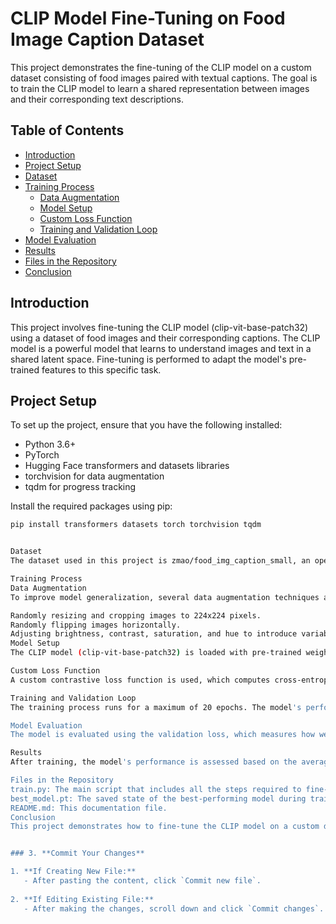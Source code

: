 # CLIP Model Fine-Tuning on Food Image Caption Dataset

This project demonstrates the fine-tuning of the CLIP model on a custom dataset consisting of food images paired with textual captions. The goal is to train the CLIP model to learn a shared representation between images and their corresponding text descriptions.

## Table of Contents
- [Introduction](#introduction)
- [Project Setup](#project-setup)
- [Dataset](#dataset)
- [Training Process](#training-process)
  - [Data Augmentation](#data-augmentation)
  - [Model Setup](#model-setup)
  - [Custom Loss Function](#custom-loss-function)
  - [Training and Validation Loop](#training-and-validation-loop)
- [Model Evaluation](#model-evaluation)
- [Results](#results)
- [Files in the Repository](#files-in-the-repository)
- [Conclusion](#conclusion)

## Introduction
This project involves fine-tuning the CLIP model (clip-vit-base-patch32) using a dataset of food images and their corresponding captions. The CLIP model is a powerful model that learns to understand images and text in a shared latent space. Fine-tuning is performed to adapt the model's pre-trained features to this specific task.

## Project Setup
To set up the project, ensure that you have the following installed:
- Python 3.6+
- PyTorch
- Hugging Face transformers and datasets libraries
- torchvision for data augmentation
- tqdm for progress tracking

Install the required packages using pip:

```bash
pip install transformers datasets torch torchvision tqdm


Dataset
The dataset used in this project is zmao/food_img_caption_small, an open-source dataset containing pairs of food images and textual captions. The dataset is loaded using the datasets library, and it is split into training and validation sets for model evaluation.

Training Process
Data Augmentation
To improve model generalization, several data augmentation techniques are applied to the images:

Randomly resizing and cropping images to 224x224 pixels.
Randomly flipping images horizontally.
Adjusting brightness, contrast, saturation, and hue to introduce variability.
Model Setup
The CLIP model (clip-vit-base-patch32) is loaded with pre-trained weights. The model is trained using the AdamW optimizer, which includes weight decay to prevent overfitting. A learning rate scheduler (ReduceLROnPlateau) is used to reduce the learning rate if the validation loss stops improving.

Custom Loss Function
A custom contrastive loss function is used, which computes cross-entropy loss between image logits and text logits, encouraging the model to learn a shared representation between images and text.

Training and Validation Loop
The training process runs for a maximum of 20 epochs. The model's performance is monitored on the validation set, and early stopping is implemented to prevent overfitting. The best-performing model is saved for later use.

Model Evaluation
The model is evaluated using the validation loss, which measures how well the model is performing on unseen data. If the validation loss improves, the model is saved as the best model. The training process is stopped early if the model's performance does not improve over several epochs.

Results
After training, the model's performance is assessed based on the average training and validation losses across epochs. The best model is saved and can be used for further testing or deployment.

Files in the Repository
train.py: The main script that includes all the steps required to fine-tune the CLIP model.
best_model.pt: The saved state of the best-performing model during training.
README.md: This documentation file.
Conclusion
This project demonstrates how to fine-tune the CLIP model on a custom dataset of food images and captions. By using data augmentation, a custom loss function, and careful training, the model is adapted to the specific task, improving its performance on image-to-text and text-to-image tasks within the food domain.


### 3. **Commit Your Changes**

1. **If Creating New File:**
   - After pasting the content, click `Commit new file`.
   
2. **If Editing Existing File:**
   - After making the changes, scroll down and click `Commit changes`.


